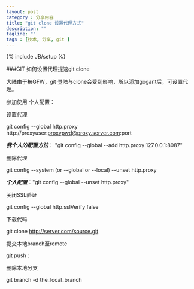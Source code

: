 ```yaml
---
layout: post
category : 分享内容 
title: "git clone 设置代理方式"
description: ""
tagline: ""
tags : [技术, 分享, git ]
---
```

{% include JB/setup %}

###GIT 如何设置代理提速git clone

大陆由于被GFW，git 登陆与clone会受到影响，所以添加gogant后，可设置代理。

参加使用 个人配置：

设置代理 

git config --global http.proxy http://proxyuser:proxypwd@proxy.server.com:port  

***我个人的配置方法***： "git config --global --add http.proxy 127.0.0.1:8087"

删除代理 

git config --system (or --global or --local) --unset http.proxy  

***个人配置***："git config --global --unset http.proxy"

关闭SSL验证 

git config --global http.sslVerify false  

下载代码 

git clone http://server.com/source.git  

提交本地branch至remote 

git push <remote-name> <local-branch-name>:<remote-branch-name>  

删除本地分支 

git branch -d the_local_branch  
